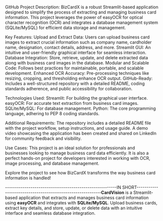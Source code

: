 GitHub Project Description:
BizCardX is a robust Streamlit-based application designed to simplify the process of extracting and managing business card information. This project leverages the power of easyOCR for optical character recognition (OCR) and integrates a database management system (SQLite/MySQL) for efficient data storage and management.

Key Features:
Upload and Extract Data: Users can upload business card images to extract crucial information such as company name, cardholder name, designation, contact details, address, and more.
Streamlit GUI: An intuitive and user-friendly graphical interface for seamless interaction.
Database Integration: Store, retrieve, update, and delete extracted data along with business card images in the database.
Modular and Scalable Code: Follows best practices for maintainable, portable, and scalable development.
Enhanced OCR Accuracy: Pre-processing techniques like resizing, cropping, and thresholding enhance OCR output.
GitHub-Ready: Includes a well-structured repository with a detailed README, coding standards adherence, and public accessibility for collaboration.

Technologies Used:
Streamlit: For building the graphical user interface.
easyOCR: For accurate text extraction from business card images.
SQLite/MySQL: For database management.
Python: The core programming language, adhering to PEP 8 coding standards.

Additional Requirements:
The repository includes a detailed README file with the project workflow, setup instructions, and usage guide.
A demo video showcasing the application has been created and shared on LinkedIn for community feedback and visibility.

Use Cases:
This project is an ideal solution for professionals and businesses looking to manage business card data efficiently. It is also a perfect hands-on project for developers interested in working with OCR, image processing, and database management.

Explore the project to see how BizCardX transforms the way business card information is handled!

---------------------------------------------------------IN SHORT------------------------------------------------------------**CardVision** is a Streamlit-based application that extracts and manages business card information using **easyOCR** and integrates with **SQLite/MySQL**. Upload business cards, extract key details, and store, update, or delete data with an intuitive interface and seamless database integration.
